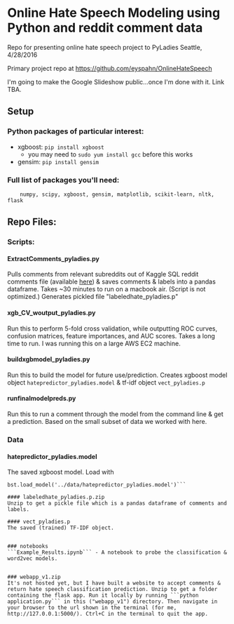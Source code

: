 # Online Hate Speech Modeling using Python and reddit comment data
Repo for presenting online hate speech project to PyLadies Seattle, 4/28/2016

Primary project repo at https://github.com/eyspahn/OnlineHateSpeech

I'm going to make the Google Slideshow public...once I'm done with it. Link TBA.

## Setup

### Python packages of particular interest:
- xgboost: ```pip install xgboost```
    - you may need to ```sudo yum install gcc``` before this works
- gensim: ```pip install gensim```

### Full list of packages you'll need:
        numpy, scipy, xgboost, gensim, matplotlib, scikit-learn, nltk, flask


## Repo Files:

### Scripts:

#### ExtractComments_pyladies.py
Pulls comments from relevant subreddits out of Kaggle SQL reddit comments file (available [here](https://www.kaggle.com/reddit/reddit-comments-may-2015)) & saves comments & labels into a pandas dataframe.
Takes ~30 minutes to run on a macbook air. (Script is not optimized.)
Generates pickled file "labeledhate_pyladies.p"

#### xgb_CV_woutput_pyladies.py
Run this to perform 5-fold cross validation, while outputting ROC curves, confusion matrices, feature importances, and AUC scores.
Takes a long time to run. I was running this on a large AWS EC2 machine.

#### buildxgbmodel_pyladies.py
Run this to build the model for future use/prediction.
Creates xgboost model object ```hatepredictor_pyladies.model``` & tf-idf object ```vect_pyladies.p```

#### runfinalmodelpreds.py
Run this to run a comment through the model from the command line & get a prediction. Based on the small subset of data we worked with here.


### Data

#### hatepredictor_pyladies.model
The saved xgboost model. Load with
```bst = xgb.Booster()
bst.load_model('../data/hatepredictor_pyladies.model')```

#### labeledhate_pyladies.p.zip
Unzip to get a pickle file which is a pandas dataframe of comments and labels.

#### vect_pyladies.p
The saved (trained) TF-IDF object.


### notebooks
```Example_Results.ipynb``` - A notebook to probe the classification & word2vec models.


### webapp_v1.zip
It's not hosted yet, but I have built a website to accept comments & return hate speech classification prediction. Unzip to get a folder containing the flask app. Run it locally by running ```python application.py``` in this ("webapp_v1") directory. Then navigate in your browser to the url shown in the terminal (for me, http://127.0.0.1:5000/). Ctrl+C in the terminal to quit the app.
